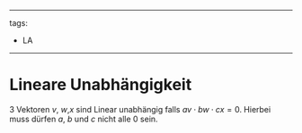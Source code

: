 
---
tags:
- LA
---
# Lineare Unabhängigkeit
3 Vektoren $v$, $w$,$x$ sind Linear unabhängig falls $av \cdot bw \cdot cx = 0$.
Hierbei muss dürfen $a$, $b$ und $c$ nicht alle $0$ sein.

